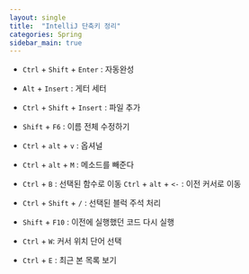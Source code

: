 ```yaml
---
layout: single
title:  "IntelliJ 단축키 정리"
categories: Spring
sidebar_main: true
---
```


<style>H2{font-size:1.8em;}</style>



- `Ctrl` + `Shift` + `Enter` : 자동완성
- `Alt` + `Insert` : 게터 세터

- `Ctrl` + `Shift` + `Insert` : 파일  추가

- `Shift` + `F6` : 이름 전체 수정하기

- `Ctrl` + `alt` + `v` : 옵셔널

- `Ctrl` + `alt` + `M` : 메소드를 빼준다

- `Ctrl` + `B` : 선택된 함수로 이동
  `Ctrl` + `alt` + `<-`  : 이전 커서로 이동

- `Ctrl` + `Shift` + `/` : 선택된 블럭 주석 처리

- `Shift` + `F10` : 이전에 실행했던 코드 다시 실행

- `Ctrl` + `W`: 커서 위치 단어 선택

- `Ctrl` + `E` : 최근 본 목록 보기